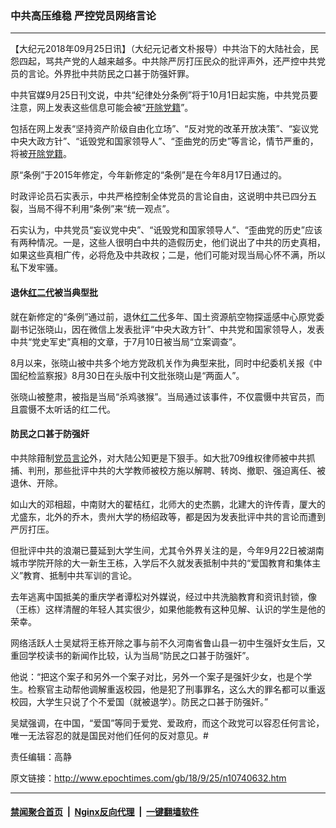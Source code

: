 ### 中共高压维稳 严控党员网络言论
------------------------

<p>【大纪元2018年09月25日讯】（大纪元记者文朴报导）中共治下的大陆社会，民怨四起，骂共产党的人越来越多。中共除严厉打压民众的批评声外，还严控中共党员的言论。外界批中共防民之口甚于防强奸罪。</p>
<p>中共官媒9月25日刊文说，中共“纪律处分条例”将于10月1日起实施，中共党员要注意，网上发表这些信息可能会被“<a href="http://www.epochtimes.com/gb/tag/%E5%BC%80%E9%99%A4%E5%85%9A%E7%B1%8D.html">开除党籍</a>”。</p>
<p>包括在网上发表“坚持资产阶级自由化立场”、“反对党的改革开放决策”、“妄议党中央大政方针”、“诋毁党和国家领导人”、“歪曲党的历史”等言论，情节严重的，将被<a href="http://www.epochtimes.com/gb/tag/%E5%BC%80%E9%99%A4%E5%85%9A%E7%B1%8D.html">开除党籍</a>。</p>
<p>原“条例”于2015年修定，今年新修定的“条例”是在今年8月17日通过的。</p>
<p>时政评论员石实表示，中共严格控制全体党员的言论自由，这说明中共已四分五裂，当局不得不利用“条例”来“统一观点”。</p>
<p>石实认为，中共党员“妄议党中央”、“诋毁党和国家领导人”、“歪曲党的历史”应该有两种情况。一是，这些人很明白中共的造假历史，他们说出了中共的历史真相，如果这些真相广传，必将危及中共政权；二是，他们可能对现当局心怀不满，所以私下发牢骚。</p>
<h4><strong>退休<a href="http://www.epochtimes.com/gb/tag/%E7%BA%A2%E4%BA%8C%E4%BB%A3.html">红二代</a>被当典型批</strong></h4>
<p>就在新修定的“条例”通过前，退休<a href="http://www.epochtimes.com/gb/tag/%E7%BA%A2%E4%BA%8C%E4%BB%A3.html">红二代</a>多年、国土资源航空物探遥感中心原党委副书记张晓山，因在微信上发表批评“中央大政方针”、中共党和国家领导人，发表中共“党史军史”真相的文章，于7月10日被当局“立案调查”。</p>
<p>8月以来，张晓山被中共多个地方党政机关作为典型来批，同时中纪委机关报《中国纪检监察报》8月30日在头版中刊文批张晓山是“两面人”。</p>
<p>张晓山被整肃，被指是当局“杀鸡骇猴”。当局通过该事件，不仅震慑中共官员，而且震慑不太听话的红二代。</p>
<h4><strong>防民之口甚于防强奸</strong></h4>
<p>中共除箝制<a href="http://www.epochtimes.com/gb/tag/%E5%85%9A%E5%91%98%E8%A8%80%E8%AE%BA.html">党员言论</a>外，对大陆公知更是下狠手。如大批709维权律师被中共抓捕、判刑，那些批评中共的大学教师被校方施以解聘、转岗、撤职、强迫离任、被退休、开除。</p>
<p>如山大的邓相超，中南财大的翟桔红，北师大的史杰鹏，北建大的许传青，厦大的尤盛东，北外的乔木，贵州大学的杨绍政等，都是因为发表批评中共的言论而遭到严厉打压。</p>
<p>但批评中共的浪潮已蔓延到大学生间，尤其令外界关注的是，今年9月22日被湖南城市学院开除的大一新生王栋，入学后不久就发表抵制中共的“爱国教育和集体主义”教育、抵制中共军训的言论。</p>
<p>去年逃离中国抵美的重庆学者谭松对外媒说，经过中共洗脑教育和资讯封锁，像（王栋）这样清醒的年轻人其实很少，如果他能教有这种见解、认识的学生是他的荣幸。</p>
<p>网络活跃人士吴斌将王栋开除之事与前不久河南省鲁山县一初中生强奸女生后，又重回学校读书的新闻作比较，认为当局“防民之口甚于防强奸”。</p>
<p>他说：“把这个案子和另外一个案子对比，另外一个案子是强奸少女，也是个学生。检察官主动帮他调解重返校园，他是犯了刑事罪名，这么大的罪名都可以重返校园，大学生只说了个不爱国（就被退学）。防民之口甚于防强奸。”</p>
<p>吴斌强调，在中国，“爱国”等同于爱党、爱政府，而这个政党可以容忍任何言论，唯一无法容忍的就是国民对他们任何的反对意见。#</p>
<p>责任编辑：高静</p>

原文链接：http://www.epochtimes.com/gb/18/9/25/n10740632.htm


------------------------
#### [禁闻聚合首页](https://github.com/gfw-breaker/banned-news/blob/master/README.md) &nbsp;|&nbsp; [Nginx反向代理](https://github.com/gfw-breaker/open-proxy/blob/master/README.md) &nbsp;|&nbsp; [一键翻墙软件](https://github.com/gfw-breaker/nogfw/blob/master/README.md)